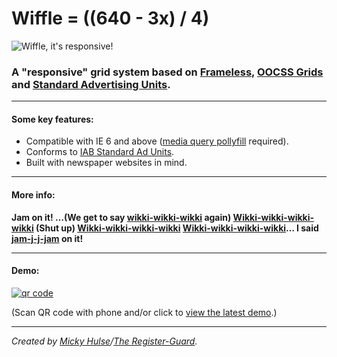 # Wiffle = ((640 - 3x) / 4)

![Wiffle, it's responsive!](http://registerguard.github.com/wiffle/wiffle.gif)

### A "responsive" grid system based on [Frameless](http://framelessgrid.com/), [OOCSS Grids](https://github.com/stubbornella/oocss/wiki/Grids) and [Standard Advertising Units](http://www.iab.net/guidelines/508676/508767/displayguidelines).

---

#### Some key features:

* Compatible with IE 6 and above ([media query pollyfill](https://github.com/scottjehl/Respond) required).
* Conforms to [IAB Standard Ad Units](http://www.iab.net/guidelines/508676/508767/displayguidelines).
* Built with newspaper websites in mind.

---

#### More info:

**Jam on it! …(We get to say [wikki-wikki-wikki](https://github.com/registerguard/wiffle/wiki) again) [Wikki-wikki-wikki-wikki](https://github.com/registerguard/wiffle/wiki) (Shut up) [Wikki-wikki-wikki-wikki](https://github.com/registerguard/wiffle/wiki) [Wikki-wikki-wikki-wikki](https://github.com/registerguard/wiffle/wiki)… I said [jam-j-j-jam](http://www.youtube.com/watch?v=zEmg5GaAHbk) on it!**

---

#### Demo:

[![qr code](http://chart.apis.google.com/chart?cht=qr&chl=http://registerguard.github.com/wiffle&chs=240x240)](http://registerguard.github.com/wiffle/demos/)

(Scan QR code with phone and/or click to [view the latest demo](http://registerguard.github.com/wiffle/demos/).)

---

*Created by [Micky Hulse](http://hulse.me)/[The Register-Guard](http://www.registerguard.com).*